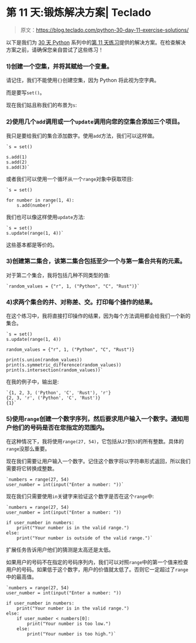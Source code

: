 # 第 11 天:锻炼解决方案| Teclado

> 原文：<https://blog.teclado.com/python-30-day-11-exercise-solutions/>

以下是我们为 [30 天 Python](https://blog.teclado.com/30-days-of-python/) 系列中的[第 11 天练习](/30-days-of-python/python-30-day-11-sets)提供的解决方案。在检查解决方案之前，请确保您亲自尝试了这些练习！

### 1)创建一个空集，并将其赋给一个变量。

请记住，我们不能使用`{}`创建空集，因为 Python 将此视为空字典。

而是要写`set()`。

现在我们姑且称我们的布景为`s`:

### 2)使用几个`add`调用或一个`update`调用向您的空集合添加三个项目。

我只是要给我们的集合添加数字。使用`add`方法，我们可以这样做。

```
`s = set()

s.add(1)
s.add(2)
s.add(3)` 
```

或者我们可以使用一个循环从一个`range`对象中获取项目:

```
`s = set()

for number in range(1, 4):
    s.add(number)` 
```

我们也可以像这样使用`update`方法:

```
`s = set()
s.update(range(1, 4))` 
```

这些基本都是等价的。

### 3)创建第二集合，该第二集合包括至少一个与第一集合共有的元素。

对于第二个集合，我将包括几种不同类型的值:

```
`random_values = {"r", 1, ("Python", "C", "Rust")}` 
```

### 4)求两个集合的并、对称差、交。打印每个操作的结果。

在这个练习中，我将直接打印操作的结果，因为每个方法调用都会给我们一个新的集合。

```
`s = set()
s.update(range(1, 4))

random_values = {"r", 1, ("Python", "C", "Rust")}

print(s.union(random_values))
print(s.symmetric_difference(random_values))
print(s.intersection(random_values))` 
```

在我的例子中，输出是:

```
`{1, 2, 3, ('Python', 'C', 'Rust'), 'r'}
{2, 3, 'r', ('Python', 'C', 'Rust')}
{1}` 
```

### 5)使用`range`创建一个数字序列，然后要求用户输入一个数字。通知用户他们的号码是否在您指定的范围内。

在这种情况下，我将使用`range(27, 54)`，它包括从`27`到`53`的所有整数。具体的`range`没那么重要。

现在我们需要让用户输入一个数字。记住这个数字将以字符串形式返回，所以我们需要将它转换成整数。

```
`numbers = range(27, 54)
user_number = int(input("Enter a number: "))` 
```

现在我们只需要使用`in`关键字来验证这个数字是否在这个`range`中:

```
`numbers = range(27, 54)
user_number = int(input("Enter a number: "))

if user_number in numbers:
    print("Your number is in the valid range.")
else:
    print("Your number is outside of the valid range.")` 
```

扩展任务告诉用户他们的猜测是太高还是太低。

如果用户的号码不在指定的号码序列内，我们可以对照`range`中的第一个值来检查用户的号码。如果低于这个数字，用户的价值就太低了。否则它一定超过了`range`中的最高值。

```
`numbers = range(27, 54)
user_number = int(input("Enter a number: "))

if user_number in numbers:
    print("Your number is in the valid range.")
else:
    if user_number < numbers[0]:
        print("Your number is too low.")
    else:
        print("Your number is too high.")` 
```